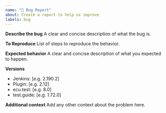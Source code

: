 ```yaml
---
name: "🐛 Bug Report"
about: Create a report to help us improve
labels: bug
---
```


<!--
Never report security issues on GitHub or other public channels (Gitter/Twitter/etc.). Follow the instruction from 
[Jenkins Security](https://jenkins.io/security/).
-->

**Describe the bug**
A clear and concise description of what the bug is.

**To Reproduce**
List of steps to reproduce the behavior.

**Expected behavior**
A clear and concise description of what you expected to happen.

**Versions**
- Jenkins: [e.g. 2.190.2]
- Plugin: [e.g. 2.12]
- ecu.test: [e.g. 8.0]
- test.guide: [e.g. 1.72.0]

**Additional context**
Add any other context about the problem here.
